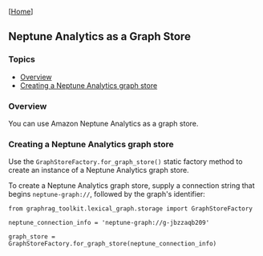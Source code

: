[[Home](./)]

## Neptune Analytics as a Graph Store

### Topics

  - [Overview](#overview)
  - [Creating a Neptune Analytics graph store](#creating-a-neptune-analytics-graph-store)

### Overview

You can use Amazon Neptune Analytics as a graph store.

### Creating a Neptune Analytics graph store

Use the `GraphStoreFactory.for_graph_store()` static factory method to create an instance of a Neptune Analytics graph store.

To create a Neptune Analytics graph store, supply a connection string that begins `neptune-graph://`, followed by the graph's identifier:

```
from graphrag_toolkit.lexical_graph.storage import GraphStoreFactory

neptune_connection_info = 'neptune-graph://g-jbzzaqb209'

graph_store = GraphStoreFactory.for_graph_store(neptune_connection_info)
```

